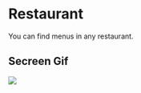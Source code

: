 <h1>Restaurant</h1>
<p> You can find  menus  in any restaurant.  


<h2> Secreen Gif </h2>

![](screen.gif)
